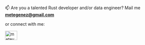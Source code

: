 📫 Are you a talented Rust developer and/or data engineer? Mail me **metegenez@gmail.com**

or connect with me:
<p align="left">
<a href="https://linkedin.com/in/meteyyildirim" target="blank"><img align="center" src="https://raw.githubusercontent.com/rahuldkjain/github-profile-readme-generator/master/src/images/icons/Social/linked-in-alt.svg" alt="meteyyildirim" height="30" width="40" /></a>
</p>
